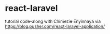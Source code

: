 # react-laravel
tutorial code-along with Chimezie Enyinnaya via https://blog.pusher.com/react-laravel-application/
